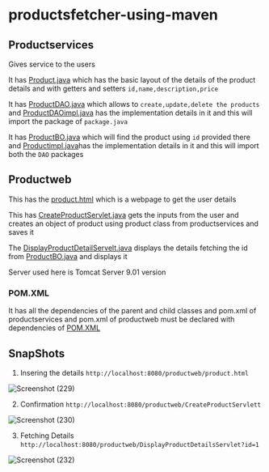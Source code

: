 # productsfetcher-using-maven

## Productservices
Gives service to the users

It has [Product.java](https://github.com/Chandu71202/productsfetcher-using-maven/blob/main/productservices/src/main/java/com/eswar/product/dto/Product.java) which has the basic layout of the details of the product details and with getters and setters
`id,name,description,price`

It has [ProductDAO.java](https://github.com/Chandu71202/productsfetcher-using-maven/blob/main/productservices/src/main/java/com/eswar/product/dao/ProductDAO.java) which allows to `create,update,delete the products` and [ProductDAOimpl.java](https://github.com/Chandu71202/productsfetcher-using-maven/blob/main/productservices/src/main/java/com/eswar/product/dao/ProductDAOimpl.java) has the implementation details in it and this will import the package of `package.java`
       
It has [ProductBO.java](https://github.com/Chandu71202/productsfetcher-using-maven/blob/main/productservices/src/main/java/com/eswar/product/bo/ProductBO.java)
which will find the product using `id` provided there and [Productimpl.java](https://github.com/Chandu71202/productsfetcher-using-maven/blob/main/productservices/src/main/java/com/eswar/product/bo/ProductBOimpl.java)has the implementation details in it and this will import both the `DAO` packages

## Productweb

This has the [product.html](https://github.com/Chandu71202/productsfetcher-using-maven/blob/main/productweb/src/main/webapp/product.html) which is a webpage to get the user details

This has [CreateProductServlet.java](https://github.com/Chandu71202/productsfetcher-using-maven/blob/main/productweb/src/main/java/com/eswar/product/servelts/CreateProductServlett.java) gets the inputs from the user and creates an object of product using product class from productservices and saves it

The [DisplayProductDetailServelt.java](https://github.com/Chandu71202/productsfetcher-using-maven/blob/main/productweb/src/main/java/com/eswar/product/servelts/DisplayProductDetailsServlet.java) displays the details fetching the id from [ProductBO.java](https://github.com/Chandu71202/productsfetcher-using-maven/blob/main/productservices/src/main/java/com/eswar/product/bo/ProductBO.java) and displays it

Server used here is Tomcat Server 9.01 version

### POM.XML
It has all the dependencies of the parent and child classes and pom.xml of productservices and pom.xml of productweb must be declared with dependencies of [POM.XML](https://github.com/Chandu71202/productsfetcher-using-maven/blob/main/pom.xml) 


## SnapShots
1. Insering the details
`http://localhost:8080/productweb/product.html`

![Screenshot (229)](https://user-images.githubusercontent.com/86471473/164514672-4cc31552-a88c-4c5f-9db8-be49c9bc4968.png)

2. Confirmation
`http://localhost:8080/productweb/CreateProductServlett`

![Screenshot (230)](https://user-images.githubusercontent.com/86471473/164514804-d092b264-e68e-4146-afe2-9e90b15abfae.png)

3. Fetching Details
`http://localhost:8080/productweb/DisplayProductDetailsServlet?id=1`

![Screenshot (232)](https://user-images.githubusercontent.com/86471473/164514936-878d0e3c-2d80-4e6a-b401-2d996f191b9c.png)



